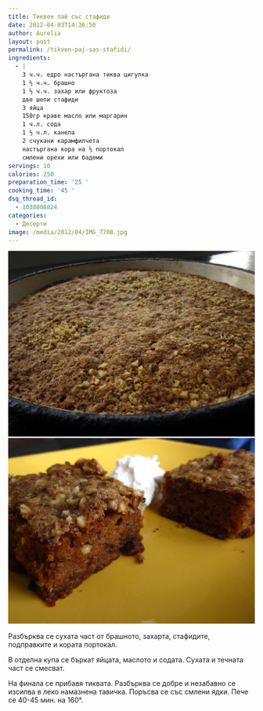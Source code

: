 ```yaml
---
title: Тиквен пай със стафиди
date: 2012-04-03T14:36:50
author: Aurelia
layout: post
permalink: /tikven-paj-sas-stafidi/
ingredients:
  - |
    3 ч.ч. едро настъргана тиква цигулка
    1 ½ ч.ч. брашно
    1 ½ ч.ч. захар или фруктоза
    две шепи стафиди
    3 яйца
    150гр краве масло или маргарин
    1 ч.л. сода
    1 ½ ч.л. канела
    2 счукани карамфилчета
    настъргана кора на ½ портокал
    смлени орехи или бадеми
servings: 10
calories: 250
preparation_time: '25 '
cooking_time: '45 '
dsq_thread_id:
  - 1038006824
categories:
  - Десерти
image: /media/2012/04/IMG_7708.jpg
---
```

<img src="/media/2012/04/IMG_7700.jpg" class="alignleft" />
<img src="/media/2012/04/IMG_7708.jpg" class="alignleft" />

Разбърква се сухата част от брашното, захарта, стафидите, подправките и кората портокал.

В отделна купа се бъркат яйцата, маслото и содата. Сухата и течната част се смесват.

На финала се прибавя тиквата. Разбърква се добре и незабавно се изсипва в леко намазнена тавичка. Поръсва се със смлени ядки. Пече се 40-45 мин. на 160°.